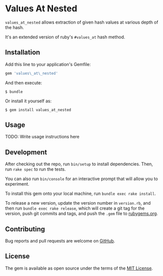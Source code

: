 # Values At Nested

`values_at_nested` allows extraction of given hash values at various depth of the hash.

It's an extended version of ruby's `#values_at` hash method.

## Installation

Add this line to your application's Gemfile:

```ruby
gem 'values\_at\_nested'
```

And then execute:

```shell
$ bundle
```

Or install it yourself as:

```shell
$ gem install values_at_nested
```

## Usage

TODO: Write usage instructions here

## Development

After checking out the repo, run `bin/setup` to install dependencies. Then, run `rake spec` to run the tests. 

You can also run `bin/console` for an interactive prompt that will allow you to experiment.

To install this gem onto your local machine, run `bundle exec rake install`. 

To release a new version, update the version number in `version.rb`, and then run `bundle exec rake release`, which will create a git tag for the version, push git commits and tags, and push the `.gem` file to [rubygems.org](https://rubygems.org).

## Contributing
  
Bug reports and pull requests are welcome on [GitHub](https://github.com/abarrak/values_at_nested).

## License

The gem is available as open source under the terms of the [MIT License](http://opensource.org/licenses/MIT).

